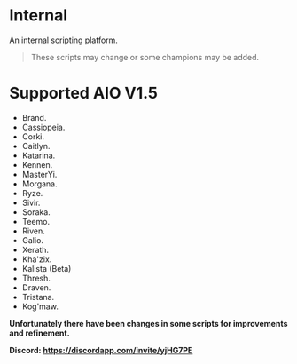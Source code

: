 # Internal
An internal scripting platform.

> These scripts may change or some champions may be added.

# Supported AIO V1.5
  * Brand.
  * Cassiopeia.
  * Corki.
  * Caitlyn.
  * Katarina.
  * Kennen.
  * MasterYi.
  * Morgana.
  * Ryze.
  * Sivir.
  * Soraka.
  * Teemo.
  * Riven.
  * Galio.
  * Xerath.
  * Kha'zix.
  * Kalista (Beta)
  * Thresh.
  * Draven.
  * Tristana.
  * Kog'maw.

**Unfortunately there have been changes in some scripts for improvements and refinement.**

**Discord: https://discordapp.com/invite/yjHG7PE**
